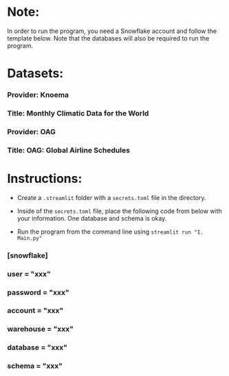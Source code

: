 # Note: 

In order to run the program, you need a Snowflake account and follow the
template below. Note that the databases will also be required to run the
program.

# Datasets:

### Provider: Knoema
### Title: Monthly Climatic Data for the World

### Provider: OAG
### Title: OAG: Global Airline Schedules

# Instructions:

* Create a `.streamlit` folder with a `secrets.toml` file in the directory. 

* Inside of the `secrets.toml` file, place the following code from below with your information.
One database and schema is okay.

* Run the program from the command line using `streamlit run "I. Main.py"`

### [snowflake] 

### user = "xxx" 

### password = "xxx" 

### account = "xxx"

### warehouse = "xxx" 

### database = "xxx" 

### schema = "xxx" 